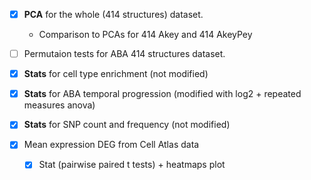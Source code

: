 - [X] **PCA** for the whole (414 structures) dataset.
  + Comparison to PCAs for 414 Akey and 414 AkeyPey
- [ ] Permutaion tests for ABA 414 structures dataset.
  
- [X] **Stats** for cell type enrichment (not modified)
- [X] **Stats** for ABA temporal progression (modified with log2 + repeated measures anova)
- [X] **Stats** for SNP count and frequency (not modified)
- [X] Mean expression DEG from Cell Atlas data
  + [X] Stat (pairwise paired t tests) + heatmaps plot

